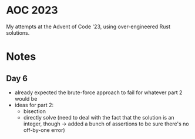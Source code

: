 # AOC 2023

My attempts at the Advent of Code '23, using over-engineered Rust solutions.


# Notes

## Day 6
- already expected the brute-force approach to fail for whatever part 2 would be
- ideas for part 2:
    - bisection
    - directly solve (need to deal with the fact that the solution is an integer, though -> added a bunch of assertions to be sure there's no off-by-one error)
